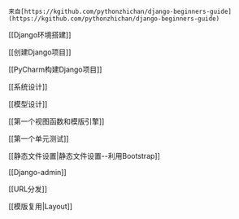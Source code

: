 ```ad-info
来自[https://kgithub.com/pythonzhichan/django-beginners-guide](https://kgithub.com/pythonzhichan/django-beginners-guide)
```

[[Django环境搭建]]

[[创建Django项目]]

[[PyCharm构建Django项目]]

[[系统设计]]

[[模型设计]]

[[第一个视图函数和模版引擎]]

[[第一个单元测试]]

[[静态文件设置|静态文件设置--利用Bootstrap]]

[[Django-admin]]

[[URL分发]]

[[模版复用|Layout]]



